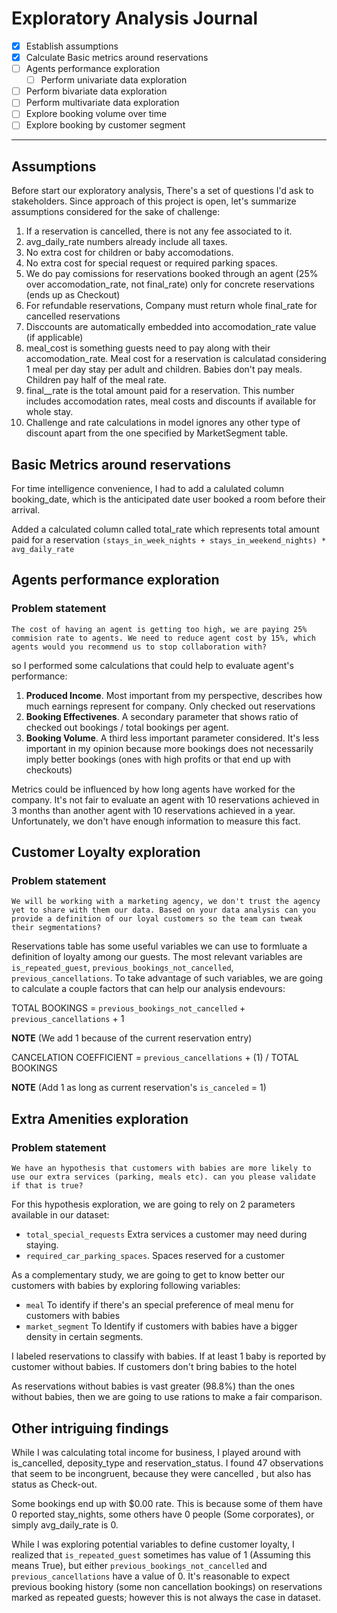 # Exploratory Analysis Journal

- [x] Establish assumptions
- [x] Calculate Basic metrics around reservations
- [ ] Agents performance exploration
    - [ ] Perform univariate data exploration
- [ ] Perform bivariate data exploration
- [ ] Perform multivariate data exploration
- [ ] Explore booking volume over time
- [ ] Explore booking by customer segment

---


## Assumptions

Before start our exploratory analysis, There's a set of questions I'd ask to stakeholders. Since approach of this project is open, let's summarize assumptions considered for the sake of challenge:

1. If a reservation is cancelled, there is not any fee associated to it.
2. avg_daily_rate numbers already include all taxes.
3. No extra cost for children or baby accomodations.
4. No extra cost for special request or required parking spaces.
5. We do pay comissions for reservations booked through an agent (25% over accomodation_rate, not final_rate) only for concrete reservations (ends up as Checkout)
6. For refundable reservations, Company must return whole final_rate for cancelled reservations
7. Disccounts are automatically embedded into accomodation_rate value (if applicable)
8. meal_cost is something guests need to pay along with their accomodation_rate. Meal cost for a reservation is calculatad considering 1 meal per day stay per adult and children. Babies don't pay meals. Children pay half of the meal rate.
9. final__rate is the total amount paid for a reservation. This number includes accomodation rates, meal costs and discounts if available for whole stay.
10. Challenge and rate calculations in model ignores any other type of discount apart from the one specified by MarketSegment table.
 

## Basic Metrics around reservations

For time intelligence convenience, I had to add a calulated column booking_date, which is the anticipated date user booked a room before their arrival. 

Added a calculated column called total_rate which represents total amount paid for a reservation
    `(stays_in_week_nights + stays_in_weekend_nights) * avg_daily_rate`


## Agents performance exploration

### Problem statement
    The cost of having an agent is getting too high, we are paying 25% commision rate to agents. We need to reduce agent cost by 15%, which agents would you recommend us to stop collaboration with?

 so I performed some calculations that could help to evaluate agent's performance:
1. **Produced Income**. Most important from my perspective, describes how much earnings represent for company. Only checked out reservations
2. **Booking Effectivenes**. A secondary parameter that shows ratio of checked out bookings / total bookings per agent. 
3. **Booking Volume**. A third less important parameter considered. It's less important in my opinion because more bookings does not necessarily imply better bookings (ones with high profits or that end up with checkouts) 

Metrics could be influenced by how long agents have worked for the company. It's not fair to evaluate an agent with 10 reservations achieved in 3 months than another agent with 10 reservations achieved in a year. Unfortunately, we don't have enough information to measure this fact. 


## Customer Loyalty exploration

### Problem statement
    We will be working with a marketing agency, we don't trust the agency yet to share with them our data. Based on your data analysis can you provide a definition of our loyal customers so the team can tweak their segmentations?

Reservations table has some useful variables we can use to formluate a definition of loyalty among our guests. 
The most relevant variables are `is_repeated_guest`, `previous_bookings_not_cancelled`, `previous_cancellations`.
To take advantage of such variables, we are going to calculate a couple factors that can help our analysis endevours:

TOTAL BOOKINGS = `previous_bookings_not_cancelled` + `previous_cancellations` + 1

**NOTE** (We add 1 because of the current reservation entry) 

CANCELATION COEFFICIENT = `previous_cancellations` + (1) / TOTAL BOOKINGS

**NOTE** (Add 1 as long as current reservation's `is_canceled` = 1)

## Extra Amenities exploration

### Problem statement
    We have an hypothesis that customers with babies are more likely to use our extra services (parking, meals etc). can you please validate if that is true?

For this hypothesis exploration, we are going to rely on 2 parameters available in our dataset:
- `total_special_requests` Extra services a customer may need during staying.
- `required_car_parking_spaces`. Spaces reserved for a customer

As a complementary study, we are going to get to know better our customers with babies by exploring following variables:
- `meal` To identify if there's an special preference of meal menu for customers with babies
- `market_segment` To Identify if customers with babies have a bigger density in certain segments.

I labeled reservations to classify 
with babies. If at least 1 baby is reported by customer
without babies. If customers don't bring babies to the hotel

As reservations without babies is vast greater (98.8%) than the ones without babies, then we are going to use rations to make a fair comparison. 


## Other intriguing findings

While I was calculating total income for business, I played around with is_cancelled, deposity_type and reservation_status. I found 47 observations that seem to be incongruent, because they were cancelled , but also has status as Check-out. 

Some bookings end up with $0.00 rate. This is because some of them have 0 reported stay_nights, some others have 0 people (Some corporates), or simply avg_daily_rate is 0.

While I was exploring potential variables to define customer loyalty, I realized that `is_repeated_guest` sometimes has value of 1 (Assuming this means True), but either `previous_bookings_not_cancelled` and `previous_cancellations` have a value of 0. It's reasonable to expect previous booking history (some non cancellation bookings) on reservations marked as repeated guests; however this is not always the case in dataset. 